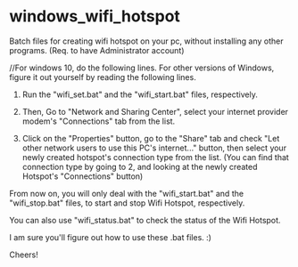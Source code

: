# windows_wifi_hotspot
Batch files for creating wifi hotspot on your pc, without installing any other programs. (Req. to have Administrator account)

//For windows 10, do the following lines. For other versions of Windows, figure it out yourself by reading the following lines.

1. Run the "wifi_set.bat" and the "wifi_start.bat" files, respectively.

2. Then, Go to "Network and Sharing Center", select your internet provider modem's "Connections" tab from the list.

3. Click on the "Properties" button, go to the "Share" tab and check "Let other network users to use this PC's internet..." button, then select your newly created hotspot's connection type from the list. (You can find that connection type by going to 2, and looking at the newly created Hotspot's "Connections" button)

From now on, you will only deal with the "wifi_start.bat" and the "wifi_stop.bat" files, to start and stop Wifi Hotspot, respectively.

You can also use "wifi_status.bat" to check the status of the Wifi Hotspot.

I am sure you'll figure out how to use these .bat files. :)

Cheers!
